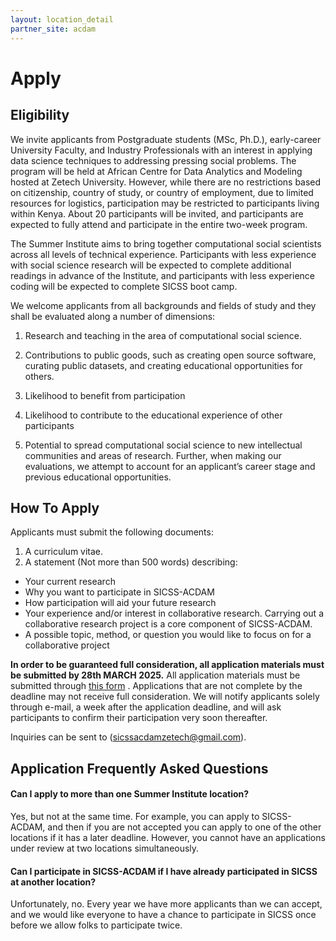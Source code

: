 ```yaml
---
layout: location_detail
partner_site: acdam
---
```


[//]: # (Update the following info to match your location!)

# Apply

## Eligibility
We invite applicants from Postgraduate students (MSc, Ph.D.), early-career University Faculty, and Industry Professionals with an interest in applying data science techniques to addressing pressing social problems. The program will be held at African Centre for Data Analytics and Modeling hosted at Zetech University. However, while there are no restrictions based on citizenship, country of study, or country of employment, due to limited resources for logistics, participation may be restricted to participants living within Kenya. About 20 participants will be invited, and participants are expected to fully attend and participate in the entire two-week program.

The Summer Institute aims to bring together computational social scientists across all levels of technical experience. Participants with less experience with social science research will be expected to complete additional readings in advance of the Institute, and participants with less experience coding will be expected to complete SICSS boot camp.


We welcome applicants from all backgrounds and fields of study and they shall be evaluated  along a number of dimensions:

1) Research and teaching in the area of computational social science.
   
2) Contributions to public goods, such as creating open source software, curating public datasets, and creating educational opportunities for others.
   
3) Likelihood to benefit from participation
   
4) Likelihood to contribute to the educational experience of other participants
   
5) Potential to spread computational social science to new intellectual communities and areas of research. Further, when making our evaluations, we attempt to account for an applicant’s career stage and previous educational opportunities.

## How To Apply

Applicants must submit the following documents: 
1) A curriculum vitae.
2) A statement (Not more than 500 words) describing: 

- Your current research
- Why you want to participate in SICSS-ACDAM
- How participation will aid your future research
- Your experience and/or interest in collaborative research. Carrying out a collaborative research project is a core component of SICSS-ACDAM.
- A possible topic, method, or question you would like to focus on for a collaborative project

**In order to be guaranteed full consideration, all application materials must be submitted by 28th MARCH 2025.** All application materials must be submitted through [this form](https://docs.google.com/forms/d/1K-rb33xbY_bNoxZulSq72O1qh_-NHvOcuSaNa-nNTnQ) . Applications that are not complete by the deadline may not receive full consideration. We will notify applicants solely through e-mail, a week after the application deadline, and will ask participants to confirm their participation very soon thereafter.

Inquiries can be sent to (sicssacdamzetech@gmail.com).

## Application Frequently Asked Questions

#### Can I apply to more than one Summer Institute location?

Yes, but not at the same time. For example, you can apply to SICSS-ACDAM, and then if you are not accepted you can apply to one of the other locations if it has a later deadline. However, you cannot have an applications under review at two locations simultaneously.

#### Can I participate in SICSS-ACDAM if I have already participated in SICSS at another location?

Unfortunately, no. Every year we have more applicants than we can accept, and we would like everyone to have a chance to participate in SICSS once before we allow folks to participate twice.
